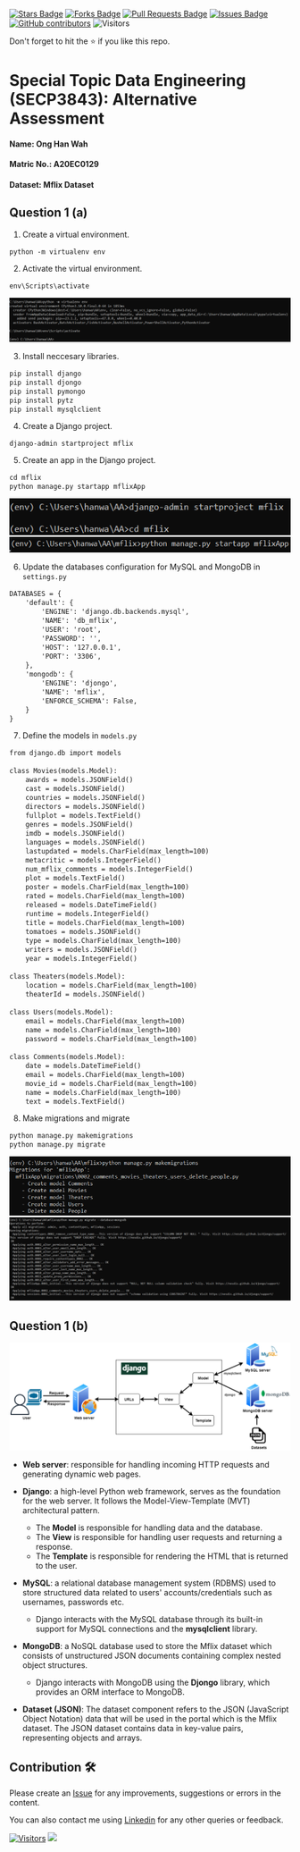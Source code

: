<a href="https://github.com/drshahizan/SECP3843/stargazers"><img src="https://img.shields.io/github/stars/drshahizan/SECP3843" alt="Stars Badge"/></a>
<a href="https://github.com/drshahizan/SECP3843/network/members"><img src="https://img.shields.io/github/forks/drshahizan/SECP3843" alt="Forks Badge"/></a>
<a href="https://github.com/drshahizan/SECP3843/pulls"><img src="https://img.shields.io/github/issues-pr/drshahizan/SECP3843" alt="Pull Requests Badge"/></a>
<a href="https://github.com/drshahizan/SECP3843/issues"><img src="https://img.shields.io/github/issues/drshahizan/SECP3843" alt="Issues Badge"/></a>
<a href="https://github.com/drshahizan/SECP3843/graphs/contributors"><img alt="GitHub contributors" src="https://img.shields.io/github/contributors/drshahizan/SECP3843?color=2b9348"></a>
![Visitors](https://api.visitorbadge.io/api/visitors?path=https%3A%2F%2Fgithub.com%2Fdrshahizan%2FSECP3843&labelColor=%23d9e3f0&countColor=%23697689&style=flat)


Don't forget to hit the :star: if you like this repo.

# Special Topic Data Engineering (SECP3843): Alternative Assessment

#### Name: Ong Han Wah
#### Matric No.: A20EC0129
#### Dataset: Mflix Dataset

## Question 1 (a)

1. Create a virtual environment.
```
python -m virtualenv env
```

2. Activate the virtual environment.
```
env\Scripts\activate
```

<img src="./files/images/venv.png">

3. Install neccesary libraries.
```
pip install django
pip install djongo
pip install pymongo
pip install pytz
pip install mysqlclient
```

4. Create a Django project.
```
django-admin startproject mflix
```

5. Create an app in the Django project.
```
cd mflix
python manage.py startapp mflixApp
```

<img src="./files/images/startproject.png">

<img src="./files/images/startapp.png">

6. Update the databases configuration for MySQL and MongoDB in `settings.py`
```
DATABASES = {
    'default': {
        'ENGINE': 'django.db.backends.mysql',  
        'NAME': 'db_mflix',  
        'USER': 'root',  
        'PASSWORD': '',  
        'HOST': '127.0.0.1',  
        'PORT': '3306',
    },
    'mongodb': {
        'ENGINE': 'djongo',
        'NAME': 'mflix',
        'ENFORCE_SCHEMA': False,
    }
}
```

7. Define the models in `models.py`
```
from django.db import models

class Movies(models.Model):
    awards = models.JSONField()
    cast = models.JSONField()
    countries = models.JSONField()
    directors = models.JSONField()
    fullplot = models.TextField()
    genres = models.JSONField()
    imdb = models.JSONField()
    languages = models.JSONField()
    lastupdated = models.CharField(max_length=100)
    metacritic = models.IntegerField()
    num_mflix_comments = models.IntegerField()
    plot = models.TextField()
    poster = models.CharField(max_length=100)
    rated = models.CharField(max_length=100)
    released = models.DateTimeField()
    runtime = models.IntegerField()
    title = models.CharField(max_length=100)
    tomatoes = models.JSONField()
    type = models.CharField(max_length=100)
    writers = models.JSONField()
    year = models.IntegerField()

class Theaters(models.Model):
    location = models.CharField(max_length=100)
    theaterId = models.JSONField()

class Users(models.Model):
    email = models.CharField(max_length=100)
    name = models.CharField(max_length=100)
    password = models.CharField(max_length=100)

class Comments(models.Model):
    date = models.DateTimeField()
    email = models.CharField(max_length=100)
    movie_id = models.CharField(max_length=100)
    name = models.CharField(max_length=100)
    text = models.TextField()
```

8. Make migrations and migrate
```
python manage.py makemigrations
python manage.py migrate
```

<img src="./files/images/makemigrations.png">

<img src="./files/images/migrate_mongodb.png">

## Question 1 (b)

<img src="./files/images/stde.png">

- **Web server**: responsible for handling incoming HTTP requests and generating dynamic web pages.

- **Django**: a high-level Python web framework, serves as the foundation for the web server. It follows the Model-View-Template (MVT) architectural pattern.
    - The **Model** is responsible for handling data and the database.
    - The **View** is responsible for handling user requests and returning a response.
    - The **Template** is responsible for rendering the HTML that is returned to the user.

-  **MySQL**: a relational database management system (RDBMS) used to store structured data related to users' accounts/credentials such as usernames, passwords etc.
    - Django interacts with the MySQL database through its built-in support for MySQL connections and the **mysqlclient** library.

- **MongoDB**: a NoSQL database used to store the Mflix dataset which consists of unstructured JSON documents containing complex nested object structures.
    - Django interacts with MongoDB using the **Djongo** library, which provides an ORM interface to MongoDB.

- **Dataset (JSON)**: The dataset component refers to the JSON (JavaScript Object Notation) data that will be used in the portal which is the Mflix dataset. The JSON dataset contains data in key-value pairs, representing objects and arrays.



## Contribution 🛠️
Please create an [Issue](https://github.com/drshahizan/special-topic-data-engineering/issues) for any improvements, suggestions or errors in the content.

You can also contact me using [Linkedin](https://www.linkedin.com/in/drshahizan/) for any other queries or feedback.

[![Visitors](https://api.visitorbadge.io/api/visitors?path=https%3A%2F%2Fgithub.com%2Fdrshahizan&labelColor=%23697689&countColor=%23555555&style=plastic)](https://visitorbadge.io/status?path=https%3A%2F%2Fgithub.com%2Fdrshahizan)
![](https://hit.yhype.me/github/profile?user_id=81284918)


